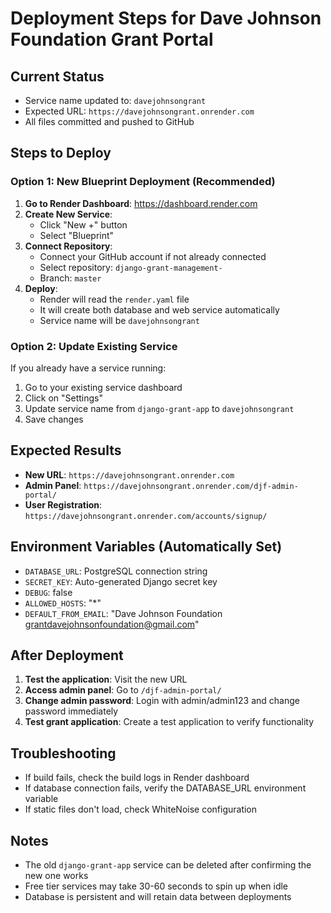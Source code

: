 # Deployment Steps for Dave Johnson Foundation Grant Portal

## Current Status
- Service name updated to: `davejohnsongrant`
- Expected URL: `https://davejohnsongrant.onrender.com`
- All files committed and pushed to GitHub

## Steps to Deploy

### Option 1: New Blueprint Deployment (Recommended)
1. **Go to Render Dashboard**: https://dashboard.render.com
2. **Create New Service**:
   - Click "New +" button
   - Select "Blueprint"
3. **Connect Repository**:
   - Connect your GitHub account if not already connected
   - Select repository: `django-grant-management-`
   - Branch: `master`
4. **Deploy**:
   - Render will read the `render.yaml` file
   - It will create both database and web service automatically
   - Service name will be `davejohnsongrant`

### Option 2: Update Existing Service
If you already have a service running:
1. Go to your existing service dashboard
2. Click on "Settings"
3. Update service name from `django-grant-app` to `davejohnsongrant`
4. Save changes

## Expected Results
- **New URL**: `https://davejohnsongrant.onrender.com`
- **Admin Panel**: `https://davejohnsongrant.onrender.com/djf-admin-portal/`
- **User Registration**: `https://davejohnsongrant.onrender.com/accounts/signup/`

## Environment Variables (Automatically Set)
- `DATABASE_URL`: PostgreSQL connection string
- `SECRET_KEY`: Auto-generated Django secret key
- `DEBUG`: false
- `ALLOWED_HOSTS`: "*"
- `DEFAULT_FROM_EMAIL`: "Dave Johnson Foundation <grantdavejohnsonfoundation@gmail.com>"

## After Deployment
1. **Test the application**: Visit the new URL
2. **Access admin panel**: Go to `/djf-admin-portal/`
3. **Change admin password**: Login with admin/admin123 and change password immediately
4. **Test grant application**: Create a test application to verify functionality

## Troubleshooting
- If build fails, check the build logs in Render dashboard
- If database connection fails, verify the DATABASE_URL environment variable
- If static files don't load, check WhiteNoise configuration

## Notes
- The old `django-grant-app` service can be deleted after confirming the new one works
- Free tier services may take 30-60 seconds to spin up when idle
- Database is persistent and will retain data between deployments